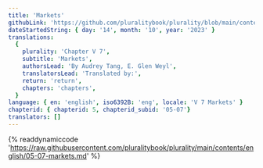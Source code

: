 ```yaml
---
title: 'Markets'
githubLink: 'https://github.com/pluralitybook/plurality/blob/main/contents/english/05-07-markets.md'
dateStartedString: { day: '14', month: '10', year: '2023' }
translations:
  {
    plurality: 'Chapter V 7',
    subtitle: 'Markets',
    authorsLead: 'By Audrey Tang, E. Glen Weyl',
    translatorsLead: 'Translated by:',
    return: 'return',
    chapters: 'chapters',
  }
language: { en: 'english', iso6392B: 'eng', locale: 'V 7 Markets' }
chapterid: { chapterid: 5, chapterid_subid: '05-07'}
translators: []
---
```

{% readdynamiccode 'https://raw.githubusercontent.com/pluralitybook/plurality/main/contents/english/05-07-markets.md' %}